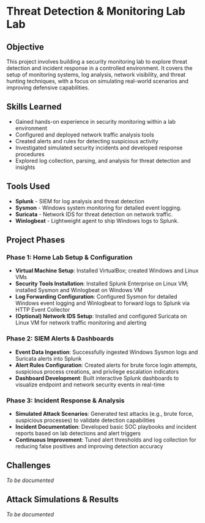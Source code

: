 # Threat Detection & Monitoring Lab Lab

## Objective
This project involves building a security monitoring lab to explore threat detection and incident response in a controlled environment. It covers the setup of monitoring systems, log analysis, network visibility, and threat hunting techniques, with a focus on simulating real-world scenarios and improving defensive capabilities.

## Skills Learned
- Gained hands-on experience in security monitoring within a lab environment
- Configured and deployed network traffic analysis tools
- Created alerts and rules for detecting suspicious activity
- Investigated simulated security incidents and developed response procedures
- Explored log collection, parsing, and analysis for threat detection and insights

## Tools Used
- **Splunk** - SIEM for log analysis and threat detection
- **Sysmon** - Windows system monitoring for detailed event logging.
- **Suricata** - Network IDS for threat detection on network traffic.
- **Winlogbeat** - Lightweight agent to ship Windows logs to Splunk.

## Project Phases

### Phase 1: Home Lab Setup & Configuration
- **Virtual Machine Setup**: Installed VirtualBox; created Windows and Linux VMs
- **Security Tools Installation**: Installed Splunk Enterprise on Linux VM; installed Sysmon and Winlogbeat on Windows VM
- **Log Forwarding Configuration**: Configured Sysmon for detailed Windows event logging and Winlogbeat to forward logs to Splunk via HTTP Event Collector
- **(Optional) Network IDS Setup**: Installed and configured Suricata on Linux VM for network traffic monitoring and alerting

### Phase 2: SIEM Alerts & Dashboards
- **Event Data Ingestion**: Successfully ingested Windows Sysmon logs and Suricata alerts into Splunk
- **Alert Rules Configuration**: Created alerts for brute force login attempts, suspicious process creations, and privilege escalation indicators
- **Dashboard Development**: Built interactive Splunk dashboards to visualize endpoint and network security events in real-time

### Phase 3: Incident Response & Analysis
- **Simulated Attack Scenarios**: Generated test attacks (e.g., brute force, suspicious processes) to validate detection capabilities
- **Incident Documentation**: Developed basic SOC playbooks and incident reports based on lab detections and alert triggers
- **Continuous Improvement**: Tuned alert thresholds and log collection for reducing false positives and improving detection accuracy

## Challenges
*To be documented*

## Attack Simulations & Results
*To be documented*
